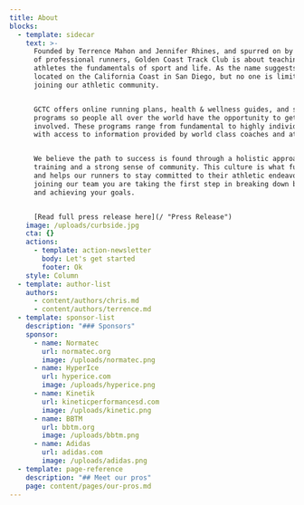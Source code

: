 ```yaml
---
title: About
blocks:
  - template: sidecar
    text: >-
      Founded by Terrence Mahon and Jennifer Rhines, and spurred on by our team
      of professional runners, Golden Coast Track Club is about teaching
      athletes the fundamentals of sport and life. As the name suggests we are
      located on the California Coast in San Diego, but no one is limited from
      joining our athletic community.


      GCTC offers online running plans, health & wellness guides, and strength
      programs so people all over the world have the opportunity to get
      involved. These programs range from fundamental to highly individualized,
      with access to information provided by world class coaches and athletes.


      We believe the path to success is found through a holistic approach to
      training and a strong sense of community. This culture is what fuels GCTC,
      and helps our runners to stay committed to their athletic endeavors. By
      joining our team you are taking the first step in breaking down barriers
      and achieving your goals.


      [Read full press release here](/ "Press Release")
    image: /uploads/curbside.jpg
    cta: {}
    actions:
      - template: action-newsletter
        body: Let's get started
        footer: Ok
    style: Column
  - template: author-list
    authors:
      - content/authors/chris.md
      - content/authors/terrence.md
  - template: sponsor-list
    description: "### Sponsors"
    sponsor:
      - name: Normatec
        url: normatec.org
        image: /uploads/normatec.png
      - name: HyperIce
        url: hyperice.com
        image: /uploads/hyperice.png
      - name: Kinetik
        url: kineticperformancesd.com
        image: /uploads/kinetic.png
      - name: BBTM
        url: bbtm.org
        image: /uploads/bbtm.png
      - name: Adidas
        url: adidas.com
        image: /uploads/adidas.png
  - template: page-reference
    description: "## Meet our pros"
    page: content/pages/our-pros.md
---
```

